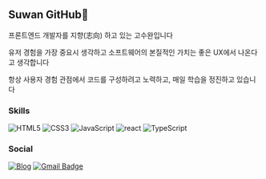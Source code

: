 ## Suwan GitHub👋

프론트엔드 개발자를 지향(志向) 하고 있는 고수완입니다

유저 경험을 가장 중요시 생각하고 소프트웨어의 본질적인 가치는 좋은 UX에서 나온다고 생각합니다

항상 사용자 경험 관점에서 코드를 구성하려고 노력하고, 매일 학습을 정진하고 있습니다


### Skills
![HTML5](https://img.shields.io/badge/HTML5-%23E34F26.svg?style=&logo=html5&logoColor=white)
![CSS3](https://img.shields.io/badge/CSS3-%231572B6.svg?style=flat&logo=css3&logoColor=white)
![JavaScript](https://img.shields.io/badge/JavaScript-F7DF1E.svg?style=flat&logo=javascript&logoColor=white)
![react](https://img.shields.io/badge/ReactJS-61DAFB?style=flat&logo=react&logoColor=white)
![TypeScript](https://img.shields.io/badge/TypeScript-3178C6?style=flat&logo=TypeScript&logoColor=white)

### Social
<a href="https://velog.io/@my_suwan">![Blog](https://img.shields.io/badge/Tech%20Blog-11B48A?style=flat&logo=Vimeo&logoColor=white&link=https://velog.io/@my_suwan)</a>
[![Gmail Badge](https://img.shields.io/badge/Gmail-EA4335?style=flat&logo=Gmail&logoColor=white)](mailto:imissyou5466@gmail.com)
<br />
